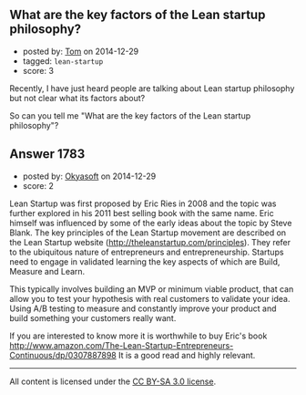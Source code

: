 ## What are the key factors of the Lean startup philosophy?

- posted by: [Tom](https://stackexchange.com/users/5541522/tom) on 2014-12-29
- tagged: `lean-startup`
- score: 3

<p>Recently, I have just heard people are talking about Lean startup philosophy but not clear what its factors about?</p>

<p>So can you tell me "What are the key factors of the Lean startup philosophy"?</p>



## Answer 1783

- posted by: [Okyasoft](https://stackexchange.com/users/294248/okyasoft) on 2014-12-29
- score: 2

<p>Lean Startup was first proposed by Eric Ries in 2008 and the topic was further explored in his 2011 best selling book with the same name. Eric himself was influenced by some of the early ideas about the topic by Steve Blank. The key principles of the Lean Startup movement are described on the Lean Startup website (<a href="http://theleanstartup.com/principles" rel="nofollow">http://theleanstartup.com/principles</a>). They refer to the ubiquitous nature of entrepreneurs and entrepreneurship. Startups need to engage in validated learning the key aspects of which are Build, Measure and Learn.</p>

<p>This typically involves building an MVP or minimum viable product, that can allow you to test your hypothesis with real customers to validate your idea. Using A/B testing to measure and constantly improve your product and build something your customers really want. </p>

<p>If you are interested to know more it is worthwhile to buy Eric's book <a href="http://rads.stackoverflow.com/amzn/click/0307887898" rel="nofollow">http://www.amazon.com/The-Lean-Startup-Entrepreneurs-Continuous/dp/0307887898</a>
It is a good read and highly relevant.</p>




---

All content is licensed under the [CC BY-SA 3.0 license](https://creativecommons.org/licenses/by-sa/3.0/).
